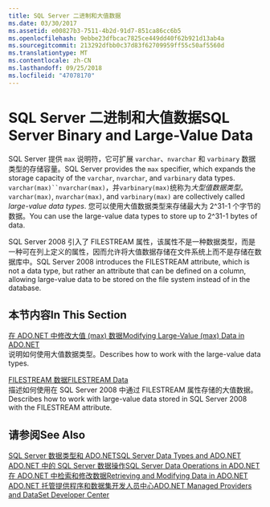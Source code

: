 ```yaml
---
title: SQL Server 二进制和大值数据
ms.date: 03/30/2017
ms.assetid: e00827b3-7511-4b2d-91d7-851ca86cc6b5
ms.openlocfilehash: 9ebbe23dfbcac7825ce449dd40f62b921d13ab4a
ms.sourcegitcommit: 213292dfbb0c37d83f62709959ff55c50af5560d
ms.translationtype: MT
ms.contentlocale: zh-CN
ms.lasthandoff: 09/25/2018
ms.locfileid: "47078170"
---
```

# <a name="sql-server-binary-and-large-value-data"></a><span data-ttu-id="e4f51-102">SQL Server 二进制和大值数据</span><span class="sxs-lookup"><span data-stu-id="e4f51-102">SQL Server Binary and Large-Value Data</span></span>
<span data-ttu-id="e4f51-103">SQL Server 提供 `max` 说明符，它可扩展 `varchar`、`nvarchar` 和 `varbinary` 数据类型的存储容量。</span><span class="sxs-lookup"><span data-stu-id="e4f51-103">SQL Server provides the `max` specifier, which expands the storage capacity of the `varchar`, `nvarchar`, and `varbinary` data types.</span></span> <span data-ttu-id="e4f51-104">`varchar(max)``nvarchar(max)`，并`varbinary(max)`统称为*大型值数据类型*。</span><span class="sxs-lookup"><span data-stu-id="e4f51-104">`varchar(max)`, `nvarchar(max)`, and `varbinary(max)` are collectively called *large-value data types*.</span></span> <span data-ttu-id="e4f51-105">您可以使用大值数据类型来存储最大为 2^31-1 个字节的数据。</span><span class="sxs-lookup"><span data-stu-id="e4f51-105">You can use the large-value data types to store up to 2^31-1 bytes of data.</span></span>  
  
 <span data-ttu-id="e4f51-106">SQL Server 2008 引入了 FILESTREAM 属性，该属性不是一种数据类型，而是一种可在列上定义的属性，因而允许将大值数据存储在文件系统上而不是存储在数据库中。</span><span class="sxs-lookup"><span data-stu-id="e4f51-106">SQL Server 2008 introduces the FILESTREAM attribute, which is not a data type, but rather an attribute that can be defined on a column, allowing large-value data to be stored on the file system instead of in the database.</span></span>  
  
## <a name="in-this-section"></a><span data-ttu-id="e4f51-107">本节内容</span><span class="sxs-lookup"><span data-stu-id="e4f51-107">In This Section</span></span>  
 [<span data-ttu-id="e4f51-108">在 ADO.NET 中修改大值 (max) 数据</span><span class="sxs-lookup"><span data-stu-id="e4f51-108">Modifying Large-Value (max) Data in ADO.NET</span></span>](../../../../../docs/framework/data/adonet/sql/modifying-large-value-max-data.md)  
 <span data-ttu-id="e4f51-109">说明如何使用大值数据类型。</span><span class="sxs-lookup"><span data-stu-id="e4f51-109">Describes how to work with the large-value data types.</span></span>  
  
 [<span data-ttu-id="e4f51-110">FILESTREAM 数据</span><span class="sxs-lookup"><span data-stu-id="e4f51-110">FILESTREAM Data</span></span>](../../../../../docs/framework/data/adonet/sql/filestream-data.md)  
 <span data-ttu-id="e4f51-111">描述如何使用在 SQL Server 2008 中通过 FILESTREAM 属性存储的大值数据。</span><span class="sxs-lookup"><span data-stu-id="e4f51-111">Describes how to work with large-value data stored in SQL Server 2008 with the FILESTREAM attribute.</span></span>  
  
## <a name="see-also"></a><span data-ttu-id="e4f51-112">请参阅</span><span class="sxs-lookup"><span data-stu-id="e4f51-112">See Also</span></span>  
 [<span data-ttu-id="e4f51-113">SQL Server 数据类型和 ADO.NET</span><span class="sxs-lookup"><span data-stu-id="e4f51-113">SQL Server Data Types and ADO.NET</span></span>](../../../../../docs/framework/data/adonet/sql/sql-server-data-types.md)  
 [<span data-ttu-id="e4f51-114">ADO.NET 中的 SQL Server 数据操作</span><span class="sxs-lookup"><span data-stu-id="e4f51-114">SQL Server Data Operations in ADO.NET</span></span>](../../../../../docs/framework/data/adonet/sql/sql-server-data-operations.md)  
 [<span data-ttu-id="e4f51-115">在 ADO.NET 中检索和修改数据</span><span class="sxs-lookup"><span data-stu-id="e4f51-115">Retrieving and Modifying Data in ADO.NET</span></span>](../../../../../docs/framework/data/adonet/retrieving-and-modifying-data.md)  
 [<span data-ttu-id="e4f51-116">ADO.NET 托管提供程序和数据集开发人员中心</span><span class="sxs-lookup"><span data-stu-id="e4f51-116">ADO.NET Managed Providers and DataSet Developer Center</span></span>](https://go.microsoft.com/fwlink/?LinkId=217917)
